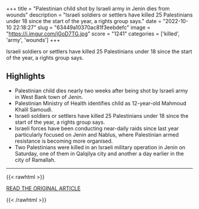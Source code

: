 +++
title = "Palestinian child shot by Israeli army in Jenin dies from wounds"
description = "Israeli soldiers or settlers have killed 25 Palestinians under 18 since the start of the year, a rights group says."
date = "2022-10-10 22:18:27"
slug = "63449a10370ac81f3eebdefc"
image = "https://i.imgur.com/jGoD7TG.jpg"
score = "1241"
categories = ['killed', 'army', 'wounds']
+++

Israeli soldiers or settlers have killed 25 Palestinians under 18 since the start of the year, a rights group says.

## Highlights

- Palestinian child dies nearly two weeks after being shot by Israeli army in West Bank town of Jenin.
- Palestinian Ministry of Health identifies child as 12-year-old Mahmoud Khalil Samoudi.
- Israeli soldiers or settlers have killed 25 Palestinians under 18 since the start of the year, a rights group says.
- Israeli forces have been conducting near-daily raids since last year particularly focused on Jenin and Nablus, where Palestinian armed resistance is becoming more organised.
- Two Palestinians were killed in an Israeli military operation in Jenin on Saturday, one of them in Qalqilya city and another a day earlier in the city of Ramallah.

---

{{< rawhtml >}}
  <p class="article-category">
    <a target="_blank" href="https://www.aljazeera.com/news/2022/10/10/palestinian-child-shot-by-israeli-army-in-jenin-dies-from-wounds">READ THE ORIGINAL ARTICLE</a>
  </p>
{{< /rawhtml >}}
